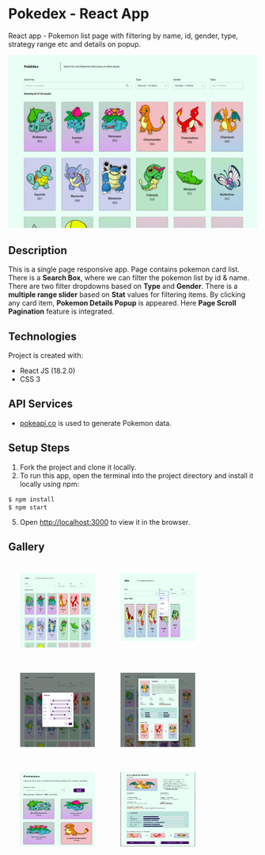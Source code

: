 # Pokedex - React App
React app - Pokemon list page with filtering by name, id, gender, type, strategy range etc and details on popup.

![Screenshot](https://github.com/aniketmazumdar/pokedex-react/blob/main/src/assets/img/desktop.png?raw=true)

## Description
This is a single page responsive app. Page contains pokemon card list. There is a **Search Box**, where we can filter the pokemon list by id & name. There are two filter dropdowns based on **Type** and **Gender**. There is a **multiple range slider** based on **Stat** values for filtering items. By clicking any card item, **Pokemon Details Popup** is appeared. Here **Page Scroll Pagination** feature is integrated.


## Technologies
Project is created with:
* React JS (18.2.0)
* CSS 3


## API Services
* [pokeapi.co](https://pokeapi.co/api/v2/) is used to generate Pokemon data.



## Setup Steps
1. Fork the project and clone it locally.
2. To run this app, open the terminal into the project directory and install it locally using npm:

```
$ npm install
$ npm start
```
5. Open [http://localhost:3000](http://localhost:3000) to view it in the browser.


## Gallery
<div style="float:left">
<img src="https://github.com/aniketmazumdar/pokedex-react/blob/main/src/assets/img/desktop.png?raw=true" width="30%" height="150" style="margin:1.5rem">
<img src="https://github.com/aniketmazumdar/pokedex-react/blob/main/src/assets/img/desktop-2.png?raw=true" width="30%" height="150" style="margin:1.5rem">
<img src="https://github.com/aniketmazumdar/pokedex-react/blob/main/src/assets/img/desktop-3.png?raw=true" width="30%" height="150" style="margin:1.5rem">
<img src="https://github.com/aniketmazumdar/pokedex-react/blob/main/src/assets/img/desktop-4.png?raw=true" width="30%" height="150" style="margin:1.5rem">
<img src="https://github.com/aniketmazumdar/pokedex-react/blob/main/src/assets/img/mobile-1.png?raw=true" width="30%" height="150" style="margin:1.5rem">
<img src="https://github.com/aniketmazumdar/pokedex-react/blob/main/src/assets/img/mobile-2.png?raw=true" width="30%" height="150" style="margin:1.5rem">
</div>

